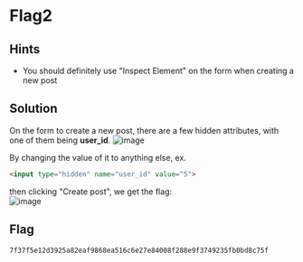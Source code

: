 # Flag2

## Hints
- You should definitely use "Inspect Element" on the form when creating a new post

## Solution
On the form to create a new post, there are a few hidden attributes, with one of them being **user_id**. 
![image](https://i.imgur.com/Lyw18Zf.png)  

By changing the value of it to anything else, ex.
```html
<input type="hidden" name="user_id" value="5">
```  
then clicking "Create post", we get the flag:  
![image](https://i.imgur.com/u6ywcTd.png)    
## Flag
`7f37f5e12d3925a82eaf9868ea516c6e27e84008f288e9f3749235fb0bd8c75f`
